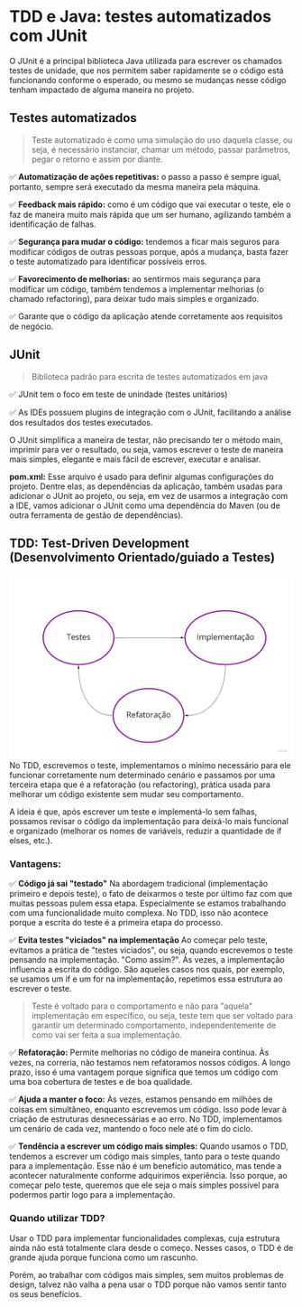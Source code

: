 # TDD e Java: testes automatizados com JUnit
O JUnit é a principal biblioteca Java utilizada para escrever os chamados testes de unidade, que nos permitem saber rapidamente se o código está funcionando conforme o esperado, ou mesmo se mudanças nesse código tenham impactado de alguma maneira no projeto.

## Testes automatizados
> Teste automatizado é como uma simulação do uso daquela classe, ou seja, é necessário instanciar, chamar um método, passar parâmetros, pegar o retorno e assim por diante.

✅ <strong>Automatização de ações repetitivas:</strong> o passo a passo é sempre igual, portanto, sempre será executado da mesma maneira pela máquina.

✅ <strong>Feedback mais rápido:</strong> como é um código que vai executar o teste, ele o faz de maneira muito mais rápida que um ser humano, agilizando também a identificação de falhas.

✅ <strong>Segurança para mudar o código:</strong> tendemos a ficar mais seguros para modificar códigos de outras pessoas porque, após a mudança, basta fazer o teste automatizado para identificar possíveis erros.

✅ <strong>Favorecimento de melhorias:</strong> ao sentirmos mais segurança para modificar um código, também tendemos a implementar melhorias (o chamado refactoring), para deixar tudo mais simples e organizado.

✅ Garante que o código da aplicação atende corretamente aos requisitos de negócio.

## JUnit
> Biblioteca padrão para escrita de testes automatizados em java

✅ JUnit tem o foco em teste de unindade (testes unitários)

✅ As IDEs possuem plugins de integração com o JUnit, facilitando a análise dos resultados dos testes executados.

O JUnit simplifica a maneira de testar, não precisando ter o método main, imprimir para ver o resultado, ou seja, vamos escrever o teste de maneira mais simples, elegante e mais fácil de escrever, executar e analisar.    

<strong>pom.xml:</strong> Esse arquivo é usado para definir algumas configurações do projeto. Dentre elas, as dependências da aplicação, também usadas para adicionar o JUnit ao projeto, ou seja, em vez de usarmos a integração com a IDE, vamos adicionar o JUnit como uma dependência do Maven (ou de outra ferramenta de gestão de dependências).

## TDD: Test-Driven Development (Desenvolvimento Orientado/guiado a Testes)

<img alt="Processo TDD" src="./src/TestesAutomatizados/JavaTestesUnitariosTDD/processo-TDD.jpg">
No TDD, escrevemos o teste, implementamos o mínimo necessário para ele funcionar corretamente num determinado cenário e passamos por uma terceira etapa que é a refatoração (ou refactoring), prática usada para melhorar um código existente sem mudar seu comportamento.

A ideia é que, após escrever um teste e implementá-lo sem falhas, possamos revisar o código da implementação para deixá-lo mais funcional e organizado (melhorar os nomes de variáveis, reduzir a quantidade de if elses, etc.).


### Vantagens:
✅ <strong>Código já sai "testado"</strong> Na abordagem tradicional (implementação primeiro e depois teste), o fato de deixarmos o teste por último faz com que muitas pessoas pulem essa etapa. Especialmente se estamos trabalhando com uma funcionalidade muito complexa. No TDD, isso não acontece porque a escrita do teste é a primeira etapa do processo.

✅ <strong>Evita testes "viciados" na implementação</strong> Ao começar pelo teste, evitamos a prática de "testes viciados", ou seja, quando escrevemos o teste pensando na implementação. "Como assim?". Às vezes, a implementação influencia a escrita do código. São aqueles casos nos quais, por exemplo, se usamos um if e um for na implementação, repetimos essa estrutura ao escrever o teste.

> Teste é voltado para o comportamento e não para "aquela" implementação em específico, ou seja,  teste tem que ser voltado para garantir um determinado comportamento, independentemente de como vai ser feita a sua implementação.

✅ <strong>Refatoração:</strong> Permite melhorias no código de maneira contínua. Às vezes, na correria, não testamos nem refatoramos nossos códigos. A longo prazo, isso é uma vantagem porque significa que temos um código com uma boa cobertura de testes e de boa qualidade.

✅ <strong>Ajuda a manter o foco:</strong>  Às vezes, estamos pensando em milhões de coisas em simultâneo, enquanto escrevemos um código. Isso pode levar à criação de estruturas desnecessárias e ao erro. No TDD, implementamos um cenário de cada vez, mantendo o foco nele até o fim do ciclo.

✅ <strong>Tendência a escrever um código mais simples:</strong> Quando usamos o TDD, tendemos a escrever um código mais simples, tanto para o teste quando para a implementação. Esse não é um benefício automático, mas tende a acontecer naturalmente conforme adquirimos experiência. Isso porque, ao começar pelo teste, queremos que ele seja o mais simples possível para podermos partir logo para a implementação.


### Quando utilizar TDD?
Usar o TDD para implementar funcionalidades complexas, cuja estrutura ainda não está totalmente clara desde o começo. Nesses casos, o TDD é de grande ajuda porque funciona como um rascunho.

Porém, ao trabalhar com códigos mais simples, sem muitos problemas de design, talvez não valha a pena usar o TDD porque não vamos sentir tanto os seus benefícios.